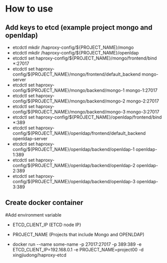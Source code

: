 # How to use

## Add keys to etcd (example project mongo and openldap)
- etcdctl mkdir /haproxy-config/${PROJECT_NAME}/mongo
- etcdctl mkdir /haproxy-config/${PROJECT_NAME}/openldap
- etcdctl set haproxy-config/${PROJECT_NAME}/mongo/frontend/bind *:27017
- etcdctl set haproxy-config/${PROJECT_NAME}/mongo/frontend/default_backend  mongo-server
- etcdctl set haproxy-config/${PROJECT_NAME}/mongo/backend/mongo-1  mongo-1:27017
- etcdctl set haproxy-config/${PROJECT_NAME}/mongo/backend/mongo-2  mongo-2:27017
- etcdctl set haproxy-config/${PROJECT_NAME}/mongo/backend/mongo-3  mongo-3:27017
- etcdctl set haproxy-config/${PROJECT_NAME}/openldap/frontend/bind *:389
- etcdctl set haproxy-config/${PROJECT_NAME}/openldap/frontend/default_backend  openldap-server
- etcdctl set haproxy-config/${PROJECT_NAME}/openldap/backend/openldap-1  openldap-1:389
- etcdctl set haproxy-config/${PROJECT_NAME}/openldap/backend/openldap-2  openldap-2:389
- etcdctl set haproxy-config/${PROJECT_NAME}/openldap/backend/openldap-3  openldap-3:389

## Create docker container 
#Add environment variable

- ETCD_CLIENT_IP  (ETCD node IP}

- PROJECT_NAME (Projects that include Mongo and OPENLDAP)

- docker run --name some-name -p 27017:27017 -p 389:389 -e ETCD_CLIENT_IP=192.168.0.1  -e PROJECT_NAME=project00 -d xingjiudong/haproxy-etcd
  
 


